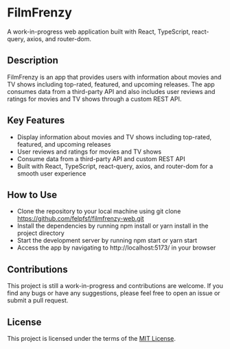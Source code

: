 # FilmFrenzy

A work-in-progress web application built with React, TypeScript, react-query, axios, and router-dom.

## Description

FilmFrenzy is an app that provides users with information about movies and TV shows including top-rated, featured, and upcoming releases. The app consumes data from a third-party API and also includes user reviews and ratings for movies and TV shows through a custom REST API.

## Key Features

- Display information about movies and TV shows including top-rated, featured, and upcoming releases
- User reviews and ratings for movies and TV shows
- Consume data from a third-party API and custom REST API
- Built with React, TypeScript, react-query, axios, and router-dom for a smooth user experience

## How to Use

- Clone the repository to your local machine using git clone https://github.com/felpfsf/filmfrenzy-web.git
- Install the dependencies by running npm install or yarn install in the project directory
- Start the development server by running npm start or yarn start
- Access the app by navigating to http://localhost:5173/ in your browser

## Contributions

This project is still a work-in-progress and contributions are welcome. If you find any bugs or have any suggestions, please feel free to open an issue or submit a pull request.

## License

This project is licensed under the terms of the [MIT License](https://opensource.org/licenses/MIT).
